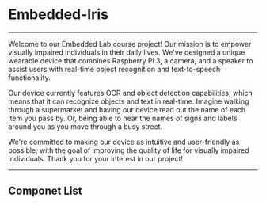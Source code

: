 # Embedded-Iris

-------------------------------------------------------------------------

Welcome to our Embedded Lab course project! Our mission is to empower visually impaired individuals in their daily lives. We've designed a unique wearable device that combines Raspberry Pi 3, a camera, and a speaker to assist users with real-time object recognition and text-to-speech functionality.

Our device currently features OCR and object detection capabilities, which means that it can recognize objects and text in real-time. Imagine walking through a supermarket and having our device read out the name of each item you pass by. Or, being able to hear the names of signs and labels around you as you move through a busy street.

We're committed to making our device as intuitive and user-friendly as possible, with the goal of improving the quality of life for visually impaired individuals. Thank you for your interest in our project!


---------------------------------------------------------------------------

## Componet List

